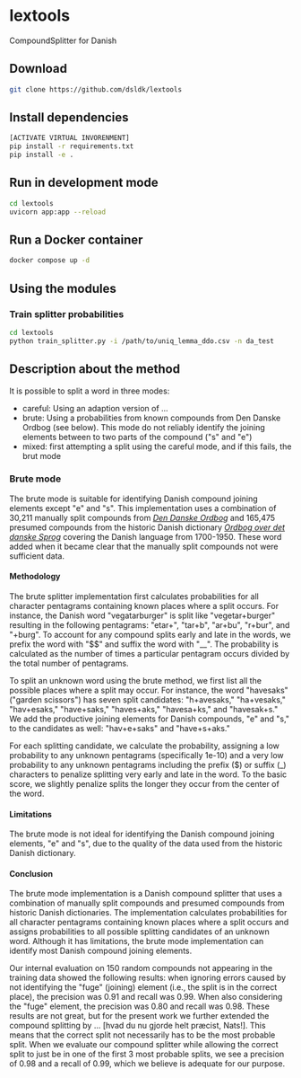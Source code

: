 # lextools

CompoundSplitter for Danish

## Download

```bash
git clone https://github.com/dsldk/lextools
```

## Install dependencies

```bash
[ACTIVATE VIRTUAL INVORENMENT]
pip install -r requirements.txt
pip install -e .
```

## Run in development mode

```bash
cd lextools
uvicorn app:app --reload
```

## Run a Docker container

```bash
docker compose up -d
```

## Using the modules

### Train splitter probabilities

```bash
cd lextools
python train_splitter.py -i /path/to/uniq_lemma_ddo.csv -n da_test
```

## Description about the method

It is possible to split a word in three modes:

* careful: Using an adaption version of ...
* brute: Using a probabilities from known compounds from Den Danske Ordbog (see below). This mode do not reliably identify the joining elements between to two parts of the compound ("s" and "e")
* mixed: first attempting a split using the careful mode, and if this fails, the brut mode

### Brute mode

The brute mode is suitable for identifying Danish compound joining elements except "e" and "s". This implementation uses a combination of 30,211 manually split compounds from [_Den Danske Ordbog_](ordnet.dk/ddo) and 165,475 presumed compounds from the historic Danish dictionary [_Ordbog over det danske Sprog_](ordnet.dk/ods) covering the Danish language from 1700-1950. These word added when it became clear that the manually split compounds not were sufficient data.

#### Methodology

The brute splitter implementation first calculates probabilities for all character pentagrams containing known places where a split occurs. For instance, the Danish word "vegatarburger" is split like "vegetar+burger" resulting in the following pentagrams: "etar+", "tar+b", "ar+bu", "r+bur", and "+burg". To account for any compound splits early and late in the words, we prefix the word with "$$" and suffix the word with "__". The probability is calculated as the number of times a particular pentagram occurs divided by the total number of pentagrams.

To split an unknown word using the brute method, we first list all the possible places where a split may occur. For instance, the word "havesaks" ("garden scissors") has seven split candidates: "h+avesaks," "ha+vesaks," "hav+esaks," "have+saks," "haves+aks," "havesa+ks," and "havesak+s." We add the productive joining elements for Danish compounds, "e" and "s," to the candidates as well: "hav+e+saks" and "have+s+aks."

For each splitting candidate, we calculate the probability, assigning a low probability to any unknown pentagrams (specifically 1e-10) and a very low probability to any unknown pentagrams including the prefix ($) or suffix (_) characters to penalize splitting very early and late in the word. To the basic score, we slightly penalize splits the longer they occur from the center of the word.

#### Limitations

The brute mode is not ideal for identifying the Danish compound joining elements, "e" and "s", due to the quality of the data used from the historic Danish dictionary.

#### Conclusion

The brute mode implementation is a Danish compound splitter that uses a combination of manually split compounds and presumed compounds from historic Danish dictionaries. The implementation calculates probabilities for all character pentagrams containing known places where a split occurs and assigns probabilities to all possible splitting candidates of an unknown word. Although it has limitations, the brute mode implementation can identify most Danish compound joining elements.

Our internal evaluation on 150 random compounds not appearing in the training data showed the following results: when ignoring errors caused by not identifying the "fuge" (joining) element (i.e., the split is in the correct place), the precision was 0.91 and recall was 0.99. When also considering the "fuge" element, the precision was 0.80 and recall was 0.98. These results are not great, but for the present work we further extended the compound splitting by ... [hvad du nu gjorde helt præcist, Nats!]. This means that the correct split not necessarily has to be the most probable split. When we evaluate our compound splitter while allowing the correct split to just be in one of the first 3 most probable splits, we see a precision of 0.98 and a recall of 0.99, which we believe is adequate for our purpose.